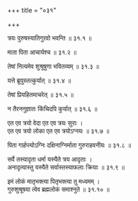 +++
title = "०३१"

+++

त्रयः पुरुषस्यातिगुरवो भवन्ति ॥ ३१.१ ॥

माता पिता आचार्यश्च ॥ ३१.२ ॥

तेषां नित्यमेव शुश्रूषुणा भवितव्यम् ॥ ३१.३ ॥

यत्ते ब्रूयुस्तत्कुर्यात् ॥ ३१.४ ॥

तेषां प्रियहितमाचरेत् ॥ ३१.५ ॥

न तैरननुज्ञातः किंचिदपि कुर्यात् ॥ ३१.६ ॥

एत एव त्रयो वेदा एत एव त्रयः सुराः  ।  
एत एव त्रयो लोका एत एव त्रयोऽग्नयः  ॥ ३१.७ ॥

पिता गार्हप्त्योऽग्निः दक्षिनाग्निर्माता गुरुराहवनीयः ॥ ३१.८ ॥

सर्वे तस्यादृता धर्मा यस्यैते त्रय आदृताः  ।  
अनादृत्यास्तु यस्यैते सर्वास्तस्याफलाः क्रियाः  ॥ ३१.९ ॥

इमं लोकं मातृभक्त्या पितृभक्त्या तु मध्यमम्  ।  
गुरुशुश्रूषया त्वेव ब्रह्मलोकं समाश्नुते  ॥ ३१.१० ॥



